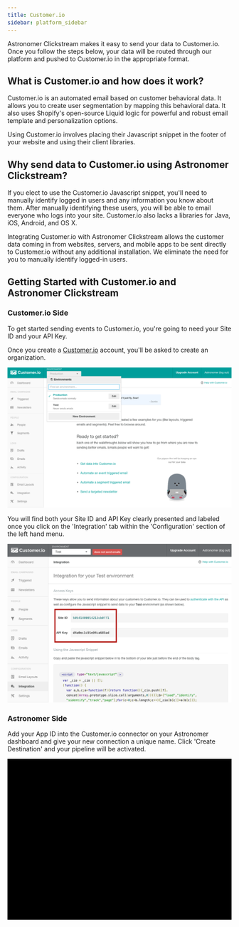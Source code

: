 ```yaml
---
title: Customer.io
sidebar: platform_sidebar
---
```


Astronomer Clickstream makes it easy to send your data to Customer.io. Once you follow the steps below, your data will be routed through our platform and pushed to Customer.io in the appropriate format. 

## What is Customer.io and how does it work?

Customer.io is an automated email based on customer behavioral data. It allows you to create user segmentation by mapping this behavioral data. It also uses Shopify's open-source Liquid logic for powerful and robust email template and personalization options. 

Using Customer.io involves placing their Javascript snippet in the footer of your website and using their client libraries. 

## Why send data to Customer.io using Astronomer Clickstream?

If you elect to use the Customer.io Javascript snippet, you'll need to manually identify logged in users and any information you know about them. After manually identifying these users, you will be able to email everyone who logs into your site. Customer.io also lacks a libraries for Java, iOS, Android, and OS X.

Integrating Customer.io with Astronomer Clickstream allows the customer data coming in from websites, servers, and mobile apps to be sent directly to Customer.io without any additional installation. We eliminate the need for you to manually identify logged-in users.

## Getting Started with Customer.io and Astronomer Clickstream

### Customer.io Side

To get started sending events to Customer.io, you're going to need your Site ID and your API Key.

Once you create a [Customer.io](customer.io) account, you'll be asked to create an organization.

![customerio1](../../../images/customerio1.png)

You will find both your Site ID and API Key clearly presented and labeled once you click on the 'Integration' tab within the 'Configuration' section of the left hand menu.

![customerio2](../../../images/customerio2.png)

### Astronomer Side

Add your App ID into the Customer.io connector on your Astronomer dashboard and give your new connection a unique name. Click 'Create Destination' and your pipeline will be activated.

![customerio3](../../../images/customerio3.gif)
